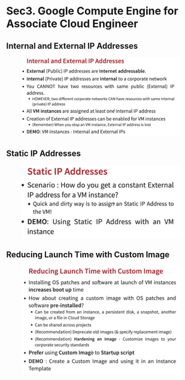 # Sec3. Google Compute Engine for Associate Cloud Engineer

## Internal and External IP Addresses

<figure><img src="../../.gitbook/assets/image (4).png" alt=""><figcaption></figcaption></figure>

## Static IP Addresses

<figure><img src="../../.gitbook/assets/image (5).png" alt=""><figcaption></figcaption></figure>

## Reducing Launch Time with Custom Image

<figure><img src="../../.gitbook/assets/image (6).png" alt=""><figcaption></figcaption></figure>









